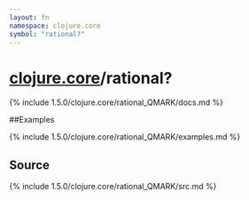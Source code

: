 ```yaml
---
layout: fn
namespace: clojure.core
symbol: "rational?"
---
```


# [clojure.core](../)/rational?

{% include 1.5.0/clojure.core/rational_QMARK/docs.md %}

##Examples

{% include 1.5.0/clojure.core/rational_QMARK/examples.md %}
## Source
{% include 1.5.0/clojure.core/rational_QMARK/src.md %}

